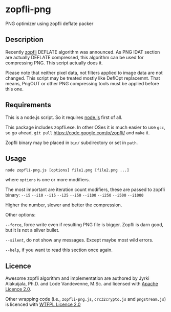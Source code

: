 zopfli-png
==========

PNG optimizer using zopfli deflate packer

Description
-----------

Recently [zopfli](https://code.google.com/p/zopfli/) DEFLATE algorithm was announced. As PNG IDAT section are actually DEFLATE compressed, this algorithm can be used for compressing PNG. This script actually does it.

Please note that neither pixel data, not filters applied to image data are not changed. This script may be treated mostly like DeflOpt replacemnt. That means, PngOUT or other PNG compressing tools must be applied before this one.

Requirements
------------

This is a node.js script. So it requires [node.js](http://nodejs.org/) first of all.

This package includes zopfli.exe. In other OSes it is much easier to use `gcc`, so go ahead, `git pull` https://code.google.com/p/zopfli/ and `make` it.

Zopfli binary may be placed in `bin/` subdirectory or set in `path`.

Usage
-----

`node zopfli-png.js [options] file1.png [file2.png ...]`

where `options` is one or more modifiers.

The most important are iteration count modifiers, these are passed to zopfli binary:
`--i5`
`--i10`
`--i15`
`--i25`
`--i50`
`--i100`
`--i250`
`--i500`
`--i1000`

Higher the number, slower and better the compression.

Other options:

`--force`, force write even if resulting PNG file is bigger. Zopfli is darn good, but it is not a silver bullet.

`--silent`, do not show any messages. Except maybe most wild errors.

`--help`, if you want to read this section once again.

Licence
-------

Awesome zopfli algorithm and implementation are authored by Jyrki Alakuijala, Ph.D. and Lode Vandevenne, M.Sc. and licensed with [Apache Licence 2.0](http://www.apache.org/licenses/LICENSE-2.0).

Other wrapping code (i.e., `zopfli-png.js`, `crc32crypto.js` and `pngstream.js`) is licenced with [WTFPL Licence 2.0](http://www.wtfpl.net/txt/copying/)
